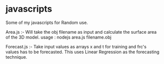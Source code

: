 # javascripts

Some of my javascripts for Random use.

Area.js :- Will take the obj filename as input and calculate the surface area of the 3D model.
usage : nodejs area.js filename.obj

Forecast.js :- Take input values as arrays x and t for training and frc's values has to be forecasted. This uses Linear Regression as the forecasting technique.
